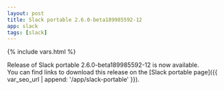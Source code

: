 ```yaml
---
layout: post
title: Slack portable 2.6.0-beta189985592-12
app: slack
tags: [slack]
---
```

{% include vars.html %}

Release of Slack portable 2.6.0-beta189985592-12 is now available.<br />
You can find links to download this release on the [Slack portable page]({{ var_seo_url | append: '/app/slack-portable' }}).